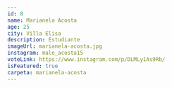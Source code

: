 ```yaml
---
id: 8
name: Marianela Acosta
age: 25
city: Villa Elisa
description: Estudiante
imageUrl: marianela-acosta.jpg
instagram: male_acosta15
voteLink: https://www.instagram.com/p/DLMLy1As9Rb/
isFeatured: true
carpeta: marianela-acosta
---
```

